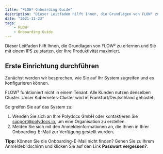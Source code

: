 ```yaml
---
title: "FLOW² Onboarding Guide"
description: "Dieser Leitfaden hilft Ihnen, die Grundlagen von FLOW² zu erlernen und Sie mit einem IPS zu starten, der Ihre Produktivität maximiert."
date: "2021-11-23"
tags: 
    - FLOW²
    - Onboarding Guide
---
```


Dieser Leitfaden hilft Ihnen, die Grundlagen von FLOW² zu erlernen und Sie mit einem IPS zu starten, der Ihre Produktivität maximiert.

## **Erste Einrichtung durchführen**

Zunächst werden wir besprechen, wie Sie auf Ihr System zugreifen und es konfigurieren können.

FLOW² funktioniert nicht in einem Tenant. Alle Kunden nutzen denselben Cluster. Unser Kubernetes-Cluster wird in Frankfurt/Deutschland gehostet.

So greifen Sie auf das System zu:

1. Wenden Sie sich an Ihre Polydocs GmbH oder kontaktieren Sie [support@polydocs.io](mailto:support@polydocs.io), um eine Organisation zu erstellen.
2. Melden Sie sich mit den Anmeldeinformationen an, die Ihnen in Ihrer Onboarding-E-Mail zur Verfügung gestellt wurden.

**Tipp:** Können Sie die Onboarding-E-Mail nicht finden? Gehen Sie zu Ihrem Anmeldebildschirm und klicken Sie auf den Link **Passwort vergessen?**.